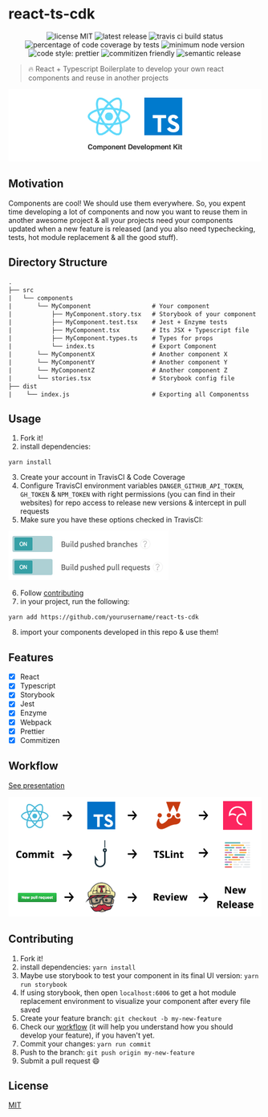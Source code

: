 # react-ts-cdk

<p align="center">
    <span>
        <img alt="license MIT" src="https://img.shields.io/github/license/santospatrick/react-ts-cdk.svg?style=flat-square">
    </span>
    <span>
        <img alt="latest release" src="https://img.shields.io/github/release/santospatrick/react-ts-cdk/all.svg?style=flat-square">
    </span>
    <span>
        <img alt="travis ci build status" src="https://img.shields.io/travis/santospatrick/react-ts-cdk/master.svg?style=flat-square">
    </span>
    <span>
        <img alt="percentage of code coverage by tests" src="https://img.shields.io/codecov/c/github/santospatrick/react-ts-cdk/master.svg?style=flat-square">
    </span>
    <span>
        <img alt="minimum node version" src="https://img.shields.io/node/v/react-ts-cdk.svg?style=flat-square">
    </span>
    <span>
        <img alt="code style: prettier" src="https://img.shields.io/badge/code_style-prettier-ff69b4.svg?style=flat-square">
    </span>
    <span>
        <img alt="commitizen friendly" src="https://img.shields.io/badge/commitizen-friendly-brightgreen.svg?style=flat-square">
    </span>
    <span>
        <img alt="semantic release" src="https://img.shields.io/badge/%20%20%F0%9F%93%A6%F0%9F%9A%80-semantic--release-e10079.svg?style=flat-square">
    </span>
</p>

> 🔥 React + Typescript Boilerplate to develop your own react components and reuse in another projects

![React Typescript Component Development Kit](images/intro.jpg)

## Motivation

Components are cool! We should use them everywhere. So, you expent time developing a lot of components and now you want to reuse them in another awesome project & all your projects need your components updated when a new feature is released (and you also need typechecking, tests, hot module replacement & all the good stuff).

## Directory Structure

```
.
├── src
|   └── components
|       └── MyComponent                 # Your component
|           ├── MyComponent.story.tsx   # Storybook of your component
|           ├── MyComponent.test.tsx    # Jest + Enzyme tests
|           ├── MyComponent.tsx         # Its JSX + Typescript file
|           ├── MyComponent.types.ts    # Types for props
|           └── index.ts                # Export Component
|       └── MyComponentX                # Another component X
|       └── MyComponentY                # Another component Y
|       └── MyComponentZ                # Another component Z
|       └── stories.tsx                 # Storybook config file
├── dist
|    └── index.js                       # Exporting all Componentss
```

## Usage

1. Fork it!
2. install dependencies:

```
yarn install
```

3. Create your account in TravisCI & Code Coverage
4. Configure TravisCI environment variables `DANGER_GITHUB_API_TOKEN`, `GH_TOKEN` & `NPM_TOKEN` with right permissions (you can find in their websites) for repo access to release new versions & intercept in pull requests
5. Make sure you have these options checked in TravisCI:

![React Typescript Component Development Kit](images/travisci-options.png)

6. Follow [contributing](#contributing)
7. in your project, run the following:

```
yarn add https://github.com/yourusername/react-ts-cdk
```

8. import your components developed in this repo & use them!

## Features

* [x] React
* [x] Typescript
* [x] Storybook
* [x] Jest
* [x] Enzyme
* [x] Webpack
* [x] Prettier
* [x] Commitizen

## Workflow

[See presentation](http://slides.com/santospatrick/react-typescript-cdk/fullscreen)

![Repository Workflow](images/workflow.png)

## Contributing

1. Fork it!
2. install dependencies: `yarn install`
3. Maybe use storybook to test your component in its final UI version: `yarn run storybook`
4. If using storybook, then open `localhost:6006` to get a hot module replacement environment to visualize your component after every file saved
5. Create your feature branch: `git checkout -b my-new-feature`
6. Check our [workflow](#workflow) (it will help you understand how you should develop your feature), if you haven't yet.
7. Commit your changes: `yarn run commit`
8. Push to the branch: `git push origin my-new-feature`
9. Submit a pull request :smile:

## License

[MIT](https://github.com/santospatrick/react-ts-cdk/blob/master/LICENSE)
